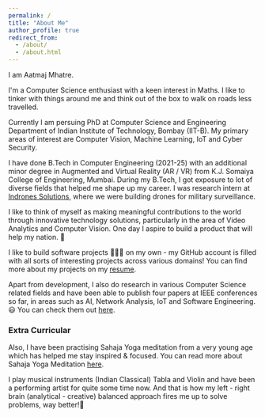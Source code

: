 ```yaml
---
permalink: /
title: "About Me"
author_profile: true
redirect_from: 
  - /about/
  - /about.html
---
```

I am Aatmaj Mhatre.

I'm a Computer Science enthusiast with a keen interest in Maths. I like to tinker with things around me and think out of the box to walk on roads less travelled.

Currently I am persuing PhD at Computer Science and Engineering Department of Indian Institute of Technology, Bombay (IIT-B). My primary areas of interest are Computer Vision, Machine Learning, IoT and Cyber Security.

I have done B.Tech in Computer Engineering (2021-25) with an additional minor degree in Augmented and Virtual Reality (AR / VR) from K.J. Somaiya College of Engineering, Mumbai. During my B.Tech, I got exposure to lot of diverse fields that helped me shape up my career. I was research intern at [Indrones Solutions](https://indrones.com/), where we were building drones for military surveillance.

I like to think of myself as making meaningful contributions to the world through innovative technology solutions, particularly in the area of Video Analytics and Computer Vision. One day I aspire to build a product that will help my nation. 🌟

I like to build software projects 🧑🏽‍💻 on my own - my GitHub account is filled with all sorts of interesting projects across various domains! You can find more about my projects on my [resume](./files/Resume.pdf).

Apart from development, I also do research in various Computer Science related fields and have been able to publish four papers at IEEE conferences so far, in areas such as AI, Network Analysis, IoT and Software Engineering. 😃 You can check them out [here](https://scholar.google.com/citations?user=ky53uMcAAAAJ).

### Extra Curricular

Also, I have been practising Sahaja Yoga meditation from a very young age which has helped me stay inspired & focused. You can read more about Sahaja Yoga Meditation [here](https://drive.google.com/file/d/12o2GNq6clqC08mbaqUWEIKMPdhdUsIuI/view?usp=sharing).

I play musical instruments (Indian Classical) Tabla and Violin and have been a performing artist for quite some time now. And that is how my left - right brain (analytical - creative) balanced approach fires me up to solve problems, way better!💫
